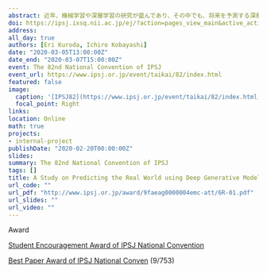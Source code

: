 ```yaml
---
abstract: 近年、機械学習や深層学習の研究が盛んであり、その中でも、将来を予測する深層学習モデルの開発が注目されている。先行研究としてTD-VAE[Gregor+,18]などが挙げられ、可能世界予測を実現している。一方でヒトの大脳皮質で行われていると言われている予測符号化を模したPredNet[Lotter+,16]も開発されている。本研究では、ヒト脳内で行われている予測のモデルを双方のモデルを融合することにより、新しいモデルを構築し提案する。
doi: https://ipsj.ixsq.nii.ac.jp/ej/?action=pages_view_main&active_action=repository_view_main_item_detail&item_id=205265&item_no=1&page_id=13&block_id=8
address:
all_day: true
authors: [Eri Kuroda, Ichiro Kobayashi]
date: "2020-03-05T13:00:00Z"
date_end: "2020-03-07T15:00:00Z"
event: The 82nd National Convention of IPSJ
event_url: https://www.ipsj.or.jp/event/taikai/82/index.html
featured: false
image: 
  caption: '[IPSJ82](https://www.ipsj.or.jp/event/taikai/82/index.html)'
  focal_point: Right
links:
location: Online
math: true
projects:
- internal-project
publishDate: "2020-02-20T00:00:00Z"
slides: 
summary: The 82nd National Convention of IPSJ
tags: []
title: A Study on Predicting the Real World using Deep Generative Models
url_code: ""
url_pdf: "http://www.ipsj.or.jp/award/9faeag0000004emc-att/6R-01.pdf"
url_slides: ""
url_video: ""
---
```

Award

[Student Encouragement Award of IPSJ National Convention](http://www.ipsj.or.jp/award/taikaigakusei.html)

[Best Paper Award of IPSJ National Conven](https://www.ipsj.or.jp/award/taikaiyusyu.html#anc1) (9/753)